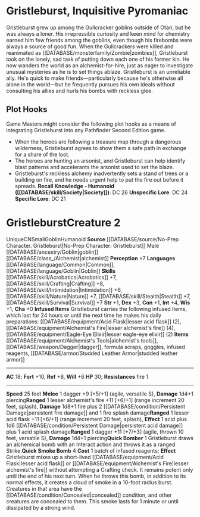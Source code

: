 ﻿---
ac: '23'
alignment: CN
all_resistance: null
burrow_speed: null
charisma: '+4'
climb_speed: null
constitution: '+1'
creature_ability:
- Rhetorical Spell
creature_family: null
description: 'The bard Grigori is a charismatic orator and an agent of Pitax who seeks
  to undermine the PCs'' authority while spying on their kingdom. He shows up in the
  kingdom''s capital city while the PCs are out adventuring and immediately begins
  giving speeches criticizing and denigrating their leadership and actions. More and
  more of the townsfolk gather to hear him talk and, as the days wear on, he builds
  a wellspring of support among the disaffected settlers in the town. Every decision
  the PCs make has a winner and a loser, and Grigori is gifted at shifting focus to
  the losers in these decisions and riling them up. Whether it is appealing to the
  citizens who didn''t get what they wanted when the PCs built a new city block, to
  spinning a narrative that paints a recent event in the most horrid light for those
  for whom the outcome was a negative, a properly played Grigori should become a constant
  barb in the players'' side and one of the most memorable villains they encounter.
  Grigori takes great pains to avoid breaking any of the PCs'' laws so that they have
  no legal justification to arrest him other than that they want to silence him.<br/><br/>
  Grigori is more than just an itinerant storyteller; he''s a spy and agent provocateur
  sent by [[DATABASE/npc/Castruccio Irovetti|King Irovetti]] , the Lord of Pitax,
  to spread chaos and dissent in the town with the aim of overthrowing the PCs and
  possibly paving the way for Pitax to annex the settlement. In order to cover his
  tracks and retain plausible deniability, Irovetti used several layers of agents
  to hire Grigori; as far as the bard knows, he was hired to cause trouble in this
  fledgling town by agents from Fort Drelev to the west.<br/><br/><b><u>Recall Knowledge
  - Humanoid</u> ( [[DATABASE/skill/Society|Society]] )</b>: DC 33<br/><b><u>Unspecific
  Lore</u></b>: DC 31<br/><b><u>Specific Lore</u></b>: DC 28'
dexterity: '+2'
element: null
fly_speed: null
fortitude: '+12'
hp: '110'
id: '2192'
immunity: null
intelligence: '+3'
land_speed: '25'
language:
- '[[DATABASE/language/Common|Common]]'
- '[[DATABASE/language/Hallit|Hallit]]'
level: '7'
max_speed: '25'
name: Grigori
perception: '+15'
rarity: Unique
reflex: '+15'
resistance: null
rus_type_level: null
sense: null
size: Medium
skill:
- '[[DATABASE/skill/Deception|Deception]] +17'
- '[[DATABASE/skill/Diplomacy|Diplomacy]] +15'
- '[[DATABASE/skill/Performance|Performance]] +17'
- '[[DATABASE/skill/Society|Society]] +16'
- '[[DATABASE/skill/Thievery|Thievery]] +13'
source: '[[DATABASE/source/Kingmaker Adventure Path|Kingmaker Adventure Path]]'
speed:
- 25 feet
spell:
- '[[DATABASE/spell/Alarm|Alarm]]'
- '[[DATABASE/spell/Charm|Charm]]'
- '[[DATABASE/spell/Counter Performance|Counter Performance]]'
- '[[DATABASE/spell/Daze|Daze]]'
- '[[DATABASE/spell/Dirge of Doom|Dirge of Doom]]'
- '[[DATABASE/spell/Enthrall|Enthrall]]'
- '[[DATABASE/spell/Glibness|Glibness]]'
- '[[DATABASE/spell/Hideous Laughter|Hideous Laughter]]'
- '[[DATABASE/spell/Inspire Courage|Inspire Courage]]'
- '[[DATABASE/spell/Invisibility|Invisibility]]'
- '[[DATABASE/spell/Lingering Composition|Lingering Composition]]'
- '[[DATABASE/spell/Mage Hand|Mage Hand]]'
- '[[DATABASE/spell/Mind Reading|MindReading]]'
- '[[DATABASE/spell/Paranoia|Paranoia]]'
- '[[DATABASE/spell/Prestidigitation|Prestidigitation]]'
- '[[DATABASE/spell/Sanctuary|Sanctuary]]'
- '[[DATABASE/spell/Shield|Shield]]'
- '[[DATABASE/spell/Sigil|Sigil]]'
- '[[DATABASE/spell/Suggestion|Suggestion]]'
- '[[DATABASE/spell/Zone of Truth|Zone of Truth]]'
strength: '+1'
strength_req: '1'
strongest_save:
- Will
swim_speed: null
trait:
- '[[DATABASE/trait/Human|Human]]'
- '[[DATABASE/trait/Humanoid|Humanoid]]'
- '[[DATABASE/trait/Unique|Unique]]'
type: Creature
vision: null
weakest_save:
- Fortitude
weakness: null
will: '+18'
wisdom: '+2'

---
# Gristleburst, Inquisitive Pyromaniac

Gristleburst grew up among the Gullcracker goblins outside of Otari, but he was always a loner. His irrepressible curiosity and keen mind for chemistry earned him few friends among the goblins, even though his firebombs were always a source of good fun. When the Gullcrackers were killed and reanimated as [[DATABASE/monsterfamily/Zombie|zombies]], Gristleburst took on the lonely, sad task of putting down each one of his former kin. He now wanders the world as an alchemist-for-hire, just as eager to investigate unusual mysteries as he is to set things ablaze.
Gristleburst is an unreliable ally. He's quick to make friends—particularly because he's otherwise all alone in the world—but he frequently pursues his own ideals without consulting his allies and hurls his bombs with reckless glee.

## Plot Hooks

Game Masters might consider the following plot hooks as a means of integrating Gristleburst into any Pathfinder Second Edition game.

* When the heroes are following a treasure map through a dangerous wilderness, Gristleburst agrees to show them a safe path in exchange for a share of the loot.
* The heroes are hunting an arsonist, and Gristleburst can help identify blast patterns and accelerants the arsonist used to set the blaze.
* Gristleburst's reckless alchemy inadvertently sets a stand of trees or a building on fire, and he needs urgent help to put the fire out before it spreads.
**Recall Knowledge - Humanoid ([[DATABASE/skill/Society|Society]])**: DC 26
**Unspecific Lore**: DC 24
**Specific Lore**: DC 21

# Gristleburst<span class="item-type">Creature 2</span>

<span class="trait-unique item-trait">Unique</span><span class="trait-alignment item-trait">CN</span><span class="trait-size item-trait">Small</span><span class="item-trait">Goblin</span><span class="item-trait">Humanoid</span>
**Source** [[DATABASE/source/No-Prep Character. Gristleburst|No-Prep Character: Gristleburst]]
Male [[DATABASE/ancestry/Goblin|goblin]] [[DATABASE/class_/Alchemist|alchemist]]
**Perception** +7
**Languages** [[DATABASE/language/Common|Common]], [[DATABASE/language/Goblin|Goblin]]
**Skills** [[DATABASE/skill/Acrobatics|Acrobatics]] +7, [[DATABASE/skill/Crafting|Crafting]] +8, [[DATABASE/skill/Intimidation|Intimidation]] +6, [[DATABASE/skill/Nature|Nature]] +7, [[DATABASE/skill/Stealth|Stealth]] +7, [[DATABASE/skill/Survival|Survival]] +7
**Str** +1, **Dex** +3, **Con** +1, **Int** +4, **Wis** +1, **Cha** +0
**Infused Items** Gristleburst carries the following infused items, which last for 24 hours or until the next time he makes his daily preparations: [[DATABASE/equipment/Acid Flask|lesser acid flask]] (2), [[DATABASE/equipment/Alchemist's Fire|lesser alchemist's fire]] (4), [[DATABASE/equipment/Eagle-Eye Elixir|lesser eagle-eye elixir]] (2)
**Items** [[DATABASE/equipment/Alchemist's Tools|alchemist's tools]], [[DATABASE/weapon/Dagger|dagger]], formula scraps, goggles, infused reagents, [[DATABASE/armor/Studded Leather Armor|studded leather armor]]

---
**AC** 18; **Fort** +10, **Ref** +8, **Will** +6
**HP** 30; **Resistances** fire 1

---
**Speed** 25 feet
<span class="in-box-ability">**Melee** <span class="action-icon">1</span> dagger +9 [+5/+1] (agile, versatile S), **Damage** 1d4+1 piercing</span><span class="in-box-ability">**Ranged** <span class="action-icon">1</span> lesser alchemist's fire +11 [+6/+1] (range increment 20 feet, splash), **Damage** 1d8+1 fire plus 2 [[DATABASE/condition/Persistent Damage|persistent fire damage]] and 1 fire splash damage</span><span class="in-box-ability">**Ranged** <span class="action-icon">1</span> lesser acid flask +11 [+6/+1] (range increment 20 feet, splash), **Effect** 1 acid plus 1d6 [[DATABASE/condition/Persistent Damage|persistent acid damage]] plus 1 acid splash damage</span><span class="in-box-ability">**Ranged** <span class="action-icon">1</span> dagger +11 [+7/+3] (agile, thrown 10 feet, versatile S), **Damage** 1d4+1 piercing</span><span class="in-box-ability">**Quick Bomber** <span class="action-icon">1</span> Gristleburst draws an alchemical bomb with an Interact action and throws it as a ranged Strike.</span><span class="in-box-ability">**Quick Smoke Bomb** <span class="action-icon">4</span> **Cost** 1 batch of infused reagents; **Effect** Gristleburst mixes up a short-lived [[DATABASE/equipment/Acid Flask|lesser acid flask]] or [[DATABASE/equipment/Alchemist's Fire|lesser alchemist's fire]] without attempting a Crafting check. It remains potent only until the end of his next turn. When he throws this bomb, in addition to its normal effects, it creates a cloud of smoke in a 10-foot radius burst. Creatures in that area have the [[DATABASE/condition/Concealed|concealed]] condition, and other creatures are concealed to them. This smoke lasts for 1 minute or until dissipated by a strong wind.</span>
